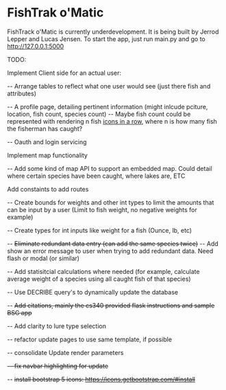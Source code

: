 # FishTrak o'Matic
FishTrack o'Matic is currently underdevelopment. It is being built by Jerrod Lepper and Lucas Jensen.
To start the app, just run main.py and go to http://127.0.0.1:5000


TODO:

Implement Client side for an actual user:

-- Arrange tables to reflect what one user would see (just there fish and attributes)

-- A profile page, detailing pertinent information (might inlcude pciture, location, fish count, species count)
-- Maybe fish count could be represented with rendering n fish [icons in a row](https://en.wikipedia.org/wiki/Victory_marking), where n is how many fish the fisherman has caught?

-- Oauth and login servicing 

Implement map functionality

-- Add some kind of map API to support an embedded map. Could detail where certain species have been caught, where lakes are, ETC

Add constaints to add routes

-- Create bounds for weights and other int types to limit the amounts that can be input by a user (Limit to fish weight, no negative weights for example)

-- Create types for int inputs like weight for a fish (Ounce, lb, etc)

-- ~~Eliminate redundant data entry (can add the same species twice)~~
-- Add show an error message to user when trying to add redundant data. Need flash or modal (or similar)

-- Add statisitcial calculations where needed (for example, calculate average weight of a species using all caught fish of that species)

-- Use DECRIBE query's to dynamically update the database 

-- ~~Add citations, mainly the cs340 provided flask instructions and sample BSG app~~

-- Add clarity to lure type selection

-- refactor update pages to use same template, if possible

-- consolidate Update render parameters

~~-- fix navbar highlighting for update~~

-- ~~install bootstrap 5 icons: https://icons.getbootstrap.com/#install~~